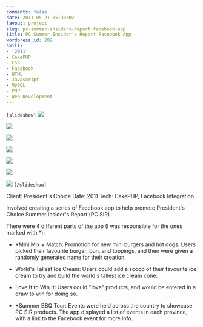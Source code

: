 ```yaml
---
comments: false
date: 2011-05-21 05:30:02
layout: project
slug: pc-summer-insiders-report-facebook-app
title: PC Summer Insider's Report Facebook App
wordpress_id: 202
skill:
- '2011'
- CakePHP
- CSS
- Facebook
- HTML
- Javascript
- MySQL
- PHP
- Web Development
---
```


`[slideshow]`
![](http://ruten.ca/wp-content/uploads/2012/03/pcsir-likegate.jpg)

![](http://ruten.ca/wp-content/uploads/2012/03/pcsir-mixmatch.jpg)

![](http://ruten.ca/wp-content/uploads/2012/03/pcsir-mixmatch-result.jpg)

![](http://ruten.ca/wp-content/uploads/2012/03/pcsir-icecream1.jpg)

![](http://ruten.ca/wp-content/uploads/2012/03/pcsir-icecream2.jpg)

![](http://ruten.ca/wp-content/uploads/2012/03/pcsir-faveit.jpg)

![](http://ruten.ca/wp-content/uploads/2012/03/pcsir-summertour.jpg)
`[/slideshow]`

Client: President's Choice
Date: 2011
Tech: CakePHP, Facebook Integration

Involved creating a series of Facebook app to help promote President's Choice Summer Insider's Report (PC SIR).

There were 4 different parts of the app (I was responsible for the ones marked with \*):



	
  * \*Mini Mix + Match: Promotion for new mini burgers and hot dogs. Users picked their favourite burger, bun, and toppings, and then were given a randomly generated name for their creation.

	
  * World's Tallest Ice Cream: Users could add a scoop of their favourite ice cream to try and build the world's tallest ice cream cone.

	
  * Love It to Win It: Users could "love" products, and would be entered in a draw to win for doing so.

	
  * \*Summer BBQ Tour: Events were held across the country to showcase PC SIR products. The app displayed a list of events in each province, with a link to the Facebook event for more info.



